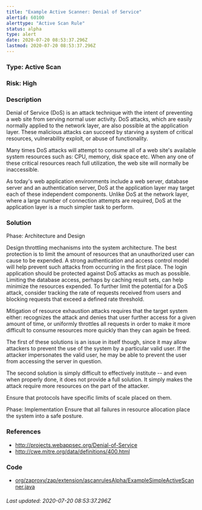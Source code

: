 ```yaml
---
title: "Example Active Scanner: Denial of Service"
alertid: 60100
alerttype: "Active Scan Rule"
status: alpha
type: alert
date: 2020-07-20 08:53:37.296Z
lastmod: 2020-07-20 08:53:37.296Z
---
```

### Type: Active Scan

### Risk: High

### Description

Denial of Service (DoS) is an attack technique with the intent of preventing a web site from serving normal user activity. DoS attacks, which are easily normally applied to the network layer, are also possible at the application layer. These malicious attacks can succeed by starving a system of critical resources, vulnerability exploit, or abuse of functionality.

Many times DoS attacks will attempt to consume all of a web site's available system resources such as: CPU, memory, disk space etc. When any one of these critical resources reach full utilization, the web site will normally be inaccessible.

As today's web application environments include a web server, database server and an authentication server, DoS at the application layer may target each of these independent components. Unlike DoS at the network layer, where a large number of connection attempts are required, DoS at the application layer is a much simpler task to perform.

### Solution

Phase: Architecture and Design

Design throttling mechanisms into the system architecture. The best protection is to limit the amount of resources that an unauthorized user can cause to be expended. A strong authentication and access control model will help prevent such attacks from occurring in the first place. The login application should be protected against DoS attacks as much as possible. Limiting the database access, perhaps by caching result sets, can help minimize the resources expended. To further limit the potential for a DoS attack, consider tracking the rate of requests received from users and blocking requests that exceed a defined rate threshold.

Mitigation of resource exhaustion attacks requires that the target system either:
      recognizes the attack and denies that user further access for a given amount of time, or
      uniformly throttles all requests in order to make it more difficult to consume resources more quickly than they can again be freed. 

The first of these solutions is an issue in itself though, since it may allow attackers to prevent the use of the system by a particular valid user. If the attacker impersonates the valid user, he may be able to prevent the user from accessing the server in question.

The second solution is simply difficult to effectively institute -- and even when properly done, it does not provide a full solution. It simply makes the attack require more resources on the part of the attacker.

Ensure that protocols have specific limits of scale placed on them.

Phase: Implementation
Ensure that all failures in resource allocation place the system into a safe posture.

### References

* http://projects.webappsec.org/Denial-of-Service
* http://cwe.mitre.org/data/definitions/400.html

### Code

 * [org/zaproxy/zap/extension/ascanrulesAlpha/ExampleSimpleActiveScanner.java](https://github.com/zaproxy/zap-extensions/blob/master/addOns/ascanrulesAlpha/src/main/java/org/zaproxy/zap/extension/ascanrulesAlpha/ExampleSimpleActiveScanner.java)

###### Last updated: 2020-07-20 08:53:37.296Z
